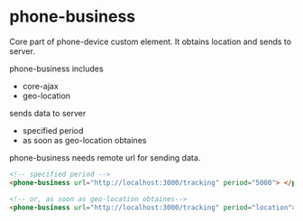 # phone-business

Core part of phone-device custom element. It obtains location and sends to server.

phone-business includes
*   core-ajax
*   geo-location

sends data to server
*   specified period
*   as soon as geo-location obtaines

phone-business needs remote url for sending data.

```html
<!-- specified period -->
<phone-business url="http://localhost:3000/tracking" period="5000"> </phone-business>

<!-- or, as soon as geo-location obtaines-->
<phone-business url="http://localhost:3000/tracking" period="location"></phone-business>
```